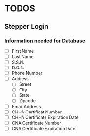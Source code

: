 # TODOS

## Stepper Login

### Information needed for Database

- [ ] First Name
- [ ] Last Name
- [ ] S.S.N.
- [ ] D.O.B.
- [ ] Phone Number
- [ ] Address
  - [ ] Street
  - [ ] City
  - [ ] State
  - [ ] Zipcode
- [ ] Email Address
- [ ] CHHA Certificat Number
- [ ] CHHA Certificate Expiration Date
- [ ] CNA Certificate Number
- [ ] CNA Certificate Expiration Date
